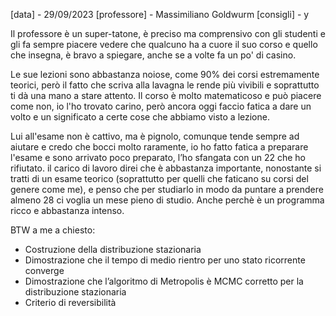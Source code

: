 [data] - 29/09/2023
[professore] - Massimiliano Goldwurm
[consigli] - y

Il professore è un super-tatone, è preciso ma comprensivo con gli studenti e gli fa sempre piacere vedere che qualcuno ha a cuore il suo corso e quello che insegna, è bravo a spiegare, anche se a volte fa un po' di casino.

Le sue lezioni sono abbastanza noiose, come 90% dei corsi estremamente teorici, però il fatto che scriva alla lavagna le rende più vivibili e soprattutto ti dà una mano a stare attento. Il corso è molto matematicoso e può piacere come non, io l'ho trovato carino, però ancora oggi faccio fatica a dare un volto e un significato a certe cose che abbiamo visto a lezione.

Lui all'esame non è cattivo, ma è pignolo, comunque tende sempre ad aiutare e credo che bocci molto raramente, io ho fatto fatica a preparare l'esame e sono arrivato poco preparato, l’ho sfangata con un 22 che ho rifiutato. il carico di lavoro direi che è abbastanza importante, nonostante si tratti di un esame teorico (soprattutto per quelli che faticano su corsi del genere come me), e penso che per studiarlo in modo da puntare a prendere almeno 28 ci voglia un mese pieno di studio. Anche perchè è un programma ricco e abbastanza intenso.

BTW a me a chiesto:
- Costruzione della distribuzione stazionaria
- Dimostrazione che il tempo di medio rientro per uno stato ricorrente converge
- Dimostrazione che l’algoritmo di Metropolis è MCMC corretto per la distribuzione stazionaria
- Criterio di reversibilità
